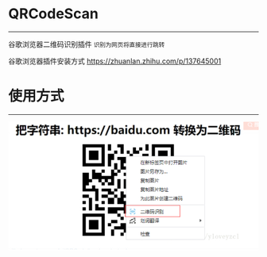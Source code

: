 # QRCodeScan

****
谷歌浏览器二维码识别插件
``识别为网页将直接进行跳转``

谷歌浏览器插件安装方式 https://zhuanlan.zhihu.com/p/137645001

# 使用方式

****
![img.png](img.png)

